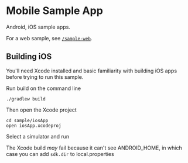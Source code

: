 # Mobile Sample App

Android, iOS sample apps.

For a web sample, see [`/sample-web`](../sample-web).

## Building iOS

You'll need Xcode installed and basic familiarity with building iOS apps before trying to run
this sample.

Run build on the command line

```shell
./gradlew build
```

Then open the Xcode project

```shell
cd sample/iosApp
open iosApp.xcodeproj
```

Select a simulator and run

The Xcode build *may* fail because it can't see ANDROID_HOME, in which case you can add
`sdk.dir` to local.properties
